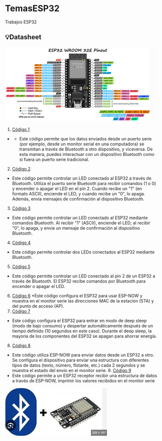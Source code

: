 # TemasESP32
Trabajos ESP32
## 💡Datasheet
![screen](ESP32GIT/datashe.png)
1. [Código 1](https://github.com/JAlfredo420/TemasESP32/blob/426665693af721d404ebfcd5a59d8706531082ae/ESP32GIT/Codigos/BT1.ino)
* * Este código permite que los datos enviados desde un puerto serie (por ejemplo, desde un monitor serial en una computadora) se transmitan a través de Bluetooth a otro dispositivo, y viceversa. De esta manera, puedes interactuar con un dispositivo Bluetooth como si fuera un puerto serie tradicional.

2. [Código 2](https://github.com/JAlfredo420/TemasESP32/blob/426665693af721d404ebfcd5a59d8706531082ae/ESP32GIT/Codigos/BT2.ino)
*  Este código permite controlar un LED conectado al ESP32 a través de Bluetooth. Utiliza el puerto serie Bluetooth para recibir comandos (1 o 0) y encender o apagar el LED en el pin 2. Cuando recibe un "1" (en formato ASCII), enciende el LED, y cuando recibe un "0", lo apaga. Además, envía mensajes de confirmación al dispositivo Bluetooth.

3. [Código 3](https://github.com/JAlfredo420/TemasESP32/blob/426665693af721d404ebfcd5a59d8706531082ae/ESP32GIT/Codigos/BT3.ino)
* Este código permite controlar un LED conectado al ESP32 mediante comandos Bluetooth. Al recibir "1" (ASCII), enciende el LED; al recibir "0", lo apaga, y envía un mensaje de confirmación al dispositivo Bluetooth.

4. [Código 4](https://github.com/JAlfredo420/TemasESP32/blob/426665693af721d404ebfcd5a59d8706531082ae/ESP32GIT/Codigos/BT4.ino)
* Este código permite controlar dos LEDs conectados al ESP32 mediante Bluetooth.

5. [Código 5](https://github.com/JAlfredo420/TemasESP32/blob/426665693af721d404ebfcd5a59d8706531082ae/ESP32GIT/Codigos/BT5.ino)
* Este código permite controlar un LED conectado al pin 2 de un ESP32 a través de Bluetooth. El ESP32 recibe comandos por Bluetooth para encender o apagar el LED.

6. [Código 6](https://github.com/JAlfredo420/TemasESP32/blob/426665693af721d404ebfcd5a59d8706531082ae/ESP32GIT/Codigos/ESP_Direcciones_Mac.ino)
*Este código configura el ESP32 para usar ESP-NOW y muestra en el monitor serie las direcciones MAC de la estación (STA) y del punto de acceso (AP).
7. [Código 7](https://github.com/JAlfredo420/TemasESP32/blob/426665693af721d404ebfcd5a59d8706531082ae/ESP32GIT/Codigos/TimerWakeUp_Dormir.ino)
* Este código configura el ESP32 para entrar en modo de deep sleep (modo de bajo consumo) y despertar automáticamente después de un tiempo definido (10 segundos en este caso). Durante el deep sleep, la mayoría de los componentes del ESP32 se apagan para ahorrar energía.
8. [Código 8](https://github.com/JAlfredo420/TemasESP32/blob/426665693af721d404ebfcd5a59d8706531082ae/ESP32GIT/Codigos/Esclavo_EspNow.ino)
* Este código utiliza ESP-NOW para enviar datos desde un ESP32 a otro. Se configura el dispositivo para enviar una estructura con diferentes tipos de datos (texto, número, flotante, etc.) cada 2 segundos y se muestra el estado del envío en el monitor serie.
  9. [Código 9](https://github.com/JAlfredo420/TemasESP32/blob/426665693af721d404ebfcd5a59d8706531082ae/ESP32GIT/Codigos/Esclavo_EspNow.ino)
* Este código permite a un ESP32 receptor recibir una estructura de datos a través de ESP-NOW, imprimir los valores recibidos en el monitor serie

 ![screen](ESP32GIT/blue.png)
